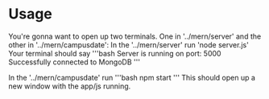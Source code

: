 # Usage
You're gonna want to open up two terminals. One in '../mern/server' and the other in '../mern/campusdate':
In the '../mern/server' run 'node server.js'
Your terminal should say 
'''bash
Server is running on port: 5000
Successfully connected to MongoDB
'''

In the '../mern/campusdate' run 
'''bash
npm start
'''
This should open up a new window with the app/js running.